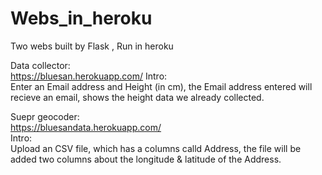 ﻿# Webs_in_heroku
Two webs built by Flask , Run in heroku  


Data collector:  
https://bluesan.herokuapp.com/ 
Intro:  
Enter an Email address and Height (in cm), the Email address entered will recieve an email, shows the height data we already collected.  


Suepr geocoder:  
https://bluesandata.herokuapp.com/  
Intro:  
Upload an CSV file, which has a columns calld Address, the file will be added two columns about the longitude & latitude of the Address.  
